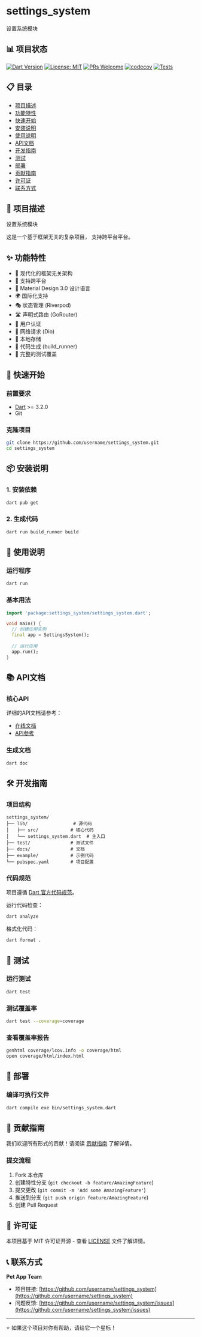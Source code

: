 # settings_system

设置系统模块

## 📊 项目状态

[![Dart Version](https://img.shields.io/badge/dart-%3E%3D3.2.0-blue.svg)](https://dart.dev/)
[![License: MIT](https://img.shields.io/badge/License-MIT-yellow.svg)](https://opensource.org/licenses/MIT)
[![PRs Welcome](https://img.shields.io/badge/PRs-welcome-brightgreen.svg)](http://makeapullrequest.com)
[![codecov](https://codecov.io/gh/username/settings_system/branch/main/graph/badge.svg)](https://codecov.io/gh/username/settings_system)
[![Tests](https://github.com/username/settings_system/workflows/Tests/badge.svg)](https://github.com/username/settings_system/actions)

## 📋 目录

- [项目描述](#-项目描述)
- [功能特性](#-功能特性)
- [快速开始](#-快速开始)
- [安装说明](#-安装说明)
- [使用说明](#-使用说明)
- [API文档](#-api文档)
- [开发指南](#-开发指南)
- [测试](#-测试)
- [部署](#-部署)
- [贡献指南](#-贡献指南)
- [许可证](#-许可证)
- [联系方式](#-联系方式)

## 📖 项目描述

设置系统模块

这是一个基于框架无关的复杂项目，
支持跨平台平台。

## ✨ 功能特性

- 🎯 现代化的框架无关架构
- 📱 支持跨平台
- 🎨 Material Design 3.0 设计语言
- 🌍 国际化支持
- 🎭 状态管理 (Riverpod)
- 🛣️ 声明式路由 (GoRouter)
- 🔐 用户认证
- 📡 网络请求 (Dio)
- 💾 本地存储
- 🔄 代码生成 (build_runner)
- 🧪 完整的测试覆盖

## 🚀 快速开始

### 前置要求

- [Dart](https://dart.dev/) >= 3.2.0
- Git

### 克隆项目

```bash
git clone https://github.com/username/settings_system.git
cd settings_system
```

## 📦 安装说明

### 1. 安装依赖

```bash
dart pub get
```

### 2. 生成代码

```bash
dart run build_runner build
```

## 🎯 使用说明

### 运行程序

```bash
dart run
```

### 基本用法

```dart
import 'package:settings_system/settings_system.dart';

void main() {
  // 创建应用实例
  final app = SettingsSystem();
  
  // 运行应用
  app.run();
}
```

## 📚 API文档

### 核心API

详细的API文档请参考：

- [在线文档](https://username.github.io/settings_system/)
- [API参考](./docs/api/)

### 生成文档

```bash
dart doc
```

## 🛠️ 开发指南

### 项目结构

```
settings_system/
├── lib/                 # 源代码
│   ├── src/            # 核心代码
│   └── settings_system.dart  # 主入口
├── test/               # 测试文件
├── docs/               # 文档
├── example/            # 示例代码
└── pubspec.yaml        # 项目配置
```

### 代码规范

项目遵循 [Dart 官方代码规范](https://dart.dev/guides/language/effective-dart)。

运行代码检查：

```bash
dart analyze
```

格式化代码：

```bash
dart format .
```

## 🧪 测试

### 运行测试

```bash
dart test
```

### 测试覆盖率

```bash
dart test --coverage=coverage
```

### 查看覆盖率报告

```bash
genhtml coverage/lcov.info -o coverage/html
open coverage/html/index.html
```

## 🚀 部署

### 编译可执行文件

```bash
dart compile exe bin/settings_system.dart
```

## 🤝 贡献指南

我们欢迎所有形式的贡献！请阅读 [贡献指南](CONTRIBUTING.md) 了解详情。

### 提交流程

1. Fork 本仓库
2. 创建特性分支 (`git checkout -b feature/AmazingFeature`)
3. 提交更改 (`git commit -m 'Add some AmazingFeature'`)
4. 推送到分支 (`git push origin feature/AmazingFeature`)
5. 创建 Pull Request

## 📄 许可证

本项目基于 MIT 许可证开源 - 查看 [LICENSE](LICENSE) 文件了解详情。

## 📞 联系方式

**Pet App Team**

- 项目链接: [https://github.com/username/settings_system](https://github.com/username/settings_system)
- 问题反馈: [https://github.com/username/settings_system/issues](https://github.com/username/settings_system/issues)

---

⭐ 如果这个项目对你有帮助，请给它一个星标！

